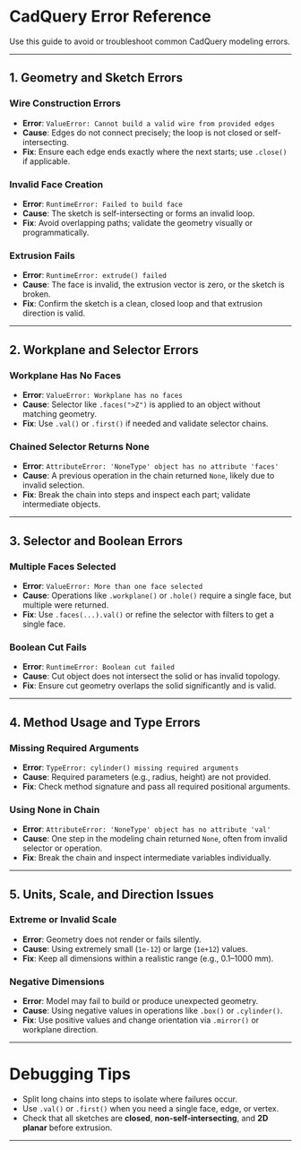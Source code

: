 # CadQuery Error Reference

Use this guide to avoid or troubleshoot common CadQuery modeling errors.

---

## 1. Geometry and Sketch Errors

### Wire Construction Errors
- **Error**: `ValueError: Cannot build a valid wire from provided edges`
- **Cause**: Edges do not connect precisely; the loop is not closed or self-intersecting.
- **Fix**: Ensure each edge ends exactly where the next starts; use `.close()` if applicable.

### Invalid Face Creation
- **Error**: `RuntimeError: Failed to build face`
- **Cause**: The sketch is self-intersecting or forms an invalid loop.
- **Fix**: Avoid overlapping paths; validate the geometry visually or programmatically.

### Extrusion Fails
- **Error**: `RuntimeError: extrude() failed`
- **Cause**: The face is invalid, the extrusion vector is zero, or the sketch is broken.
- **Fix**: Confirm the sketch is a clean, closed loop and that extrusion direction is valid.

---

## 2. Workplane and Selector Errors

### Workplane Has No Faces
- **Error**: `ValueError: Workplane has no faces`
- **Cause**: Selector like `.faces(">Z")` is applied to an object without matching geometry.
- **Fix**: Use `.val()` or `.first()` if needed and validate selector chains.

### Chained Selector Returns None
- **Error**: `AttributeError: 'NoneType' object has no attribute 'faces'`
- **Cause**: A previous operation in the chain returned `None`, likely due to invalid selection.
- **Fix**: Break the chain into steps and inspect each part; validate intermediate objects.

---

## 3. Selector and Boolean Errors

### Multiple Faces Selected
- **Error**: `ValueError: More than one face selected`
- **Cause**: Operations like `.workplane()` or `.hole()` require a single face, but multiple were returned.
- **Fix**: Use `.faces(...).val()` or refine the selector with filters to get a single face.

### Boolean Cut Fails
- **Error**: `RuntimeError: Boolean cut failed`
- **Cause**: Cut object does not intersect the solid or has invalid topology.
- **Fix**: Ensure cut geometry overlaps the solid significantly and is valid.

---

## 4. Method Usage and Type Errors

### Missing Required Arguments
- **Error**: `TypeError: cylinder() missing required arguments`
- **Cause**: Required parameters (e.g., radius, height) are not provided.
- **Fix**: Check method signature and pass all required positional arguments.

### Using None in Chain
- **Error**: `AttributeError: 'NoneType' object has no attribute 'val'`
- **Cause**: One step in the modeling chain returned `None`, often from invalid selector or operation.
- **Fix**: Break the chain and inspect intermediate variables individually.

---

## 5. Units, Scale, and Direction Issues

### Extreme or Invalid Scale
- **Error**: Geometry does not render or fails silently.
- **Cause**: Using extremely small (`1e-12`) or large (`1e+12`) values.
- **Fix**: Keep all dimensions within a realistic range (e.g., 0.1–1000 mm).

### Negative Dimensions
- **Error**: Model may fail to build or produce unexpected geometry.
- **Cause**: Using negative values in operations like `.box()` or `.cylinder()`.
- **Fix**: Use positive values and change orientation via `.mirror()` or workplane direction.

---

# Debugging Tips

- Split long chains into steps to isolate where failures occur.
- Use `.val()` or `.first()` when you need a single face, edge, or vertex.
- Check that all sketches are **closed**, **non-self-intersecting**, and **2D planar** before extrusion.

---
